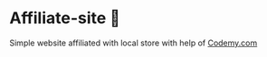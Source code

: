 # Affiliate-site :money_mouth_face:              
Simple website affiliated with local store
 with help of <a href="http://johnelder.com/">Codemy.com</a>
